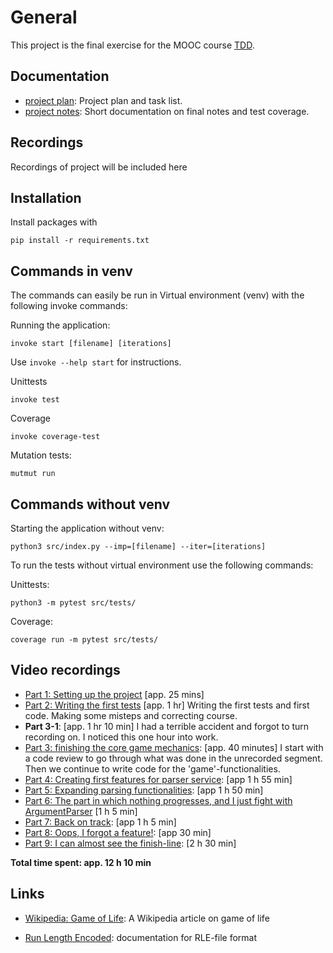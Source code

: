 # General

This project is the final exercise for the MOOC course [TDD](https://tdd.mooc.fi/).

## Documentation

- [project plan](documentation/project-plan.md): Project plan and task list.
- [project notes](documentation/project-notes.md): Short documentation on final notes and test coverage.

## Recordings

Recordings of project will be included here

## Installation

Install packages with

```
pip install -r requirements.txt
```

## Commands in venv

The commands can easily be run in Virtual environment (venv) with the following invoke commands:

Running the application:

```
invoke start [filename] [iterations]
```

Use `invoke --help start` for instructions.

Unittests

```
invoke test
```

Coverage

```
invoke coverage-test
```

Mutation tests:

```
mutmut run
```

## Commands without venv

Starting the application without venv:

```
python3 src/index.py --imp=[filename] --iter=[iterations]
```

To run the tests without virtual environment use the following commands:

Unittests:

```
python3 -m pytest src/tests/
```

Coverage:

```
coverage run -m pytest src/tests/
```

## Video recordings

- [Part 1: Setting up the project](https://youtu.be/NTwA7fSnCFI) [app. 25 mins]
- [Part 2: Writing the first tests](https://youtu.be/wU2ub4HU2Zs) [app. 1 hr] Writing the first tests and first code. Making some misteps and correcting course.
- **Part 3-1**: [app. 1 hr 10 min] I had a terrible accident and forgot to turn recording on. I noticed this one hour into work.
- [Part 3: finishing the core game mechanics](https://youtu.be/qWHYmxeu14I): [app. 40 minutes] I start with a code review to go through what was done in the unrecorded segment. Then we continue to write code for the 'game'-functionalities.
- [Part 4: Creating first features for parser service](https://youtu.be/iZ_p3b-887w): [app 1 h 55 min]
- [Part 5: Expanding parsing functionalities](https://youtu.be/QHInGAFZcoI): [app 1 h 50 min]
- [Part 6: The part in which nothing progresses, and I just fight with ArgumentParser](https://youtu.be/-Js_cB73ZrE) [1 h 5 min]
- [Part 7: Back on track](https://youtu.be/mRiI4agXNDI): [app 1 h 5 min]
- [Part 8: Oops, I forgot a feature!](https://youtu.be/tsmPb1dS1GQ): [app 30 min]
- [Part 9: I can almost see the finish-line](https://youtu.be/j5UTNGZnY6w): [2 h 30 min]

**Total time spent: app. 12 h 10 min**

## Links

- [Wikipedia: Game of Life](https://en.wikipedia.org/wiki/Conway%27s_Game_of_Life): A Wikipedia article on game of life

- [Run Length Encoded](https://conwaylife.com/wiki/Run_Length_Encoded): documentation for RLE-file format
